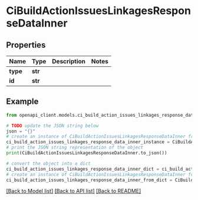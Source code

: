 # CiBuildActionIssuesLinkagesResponseDataInner


## Properties

Name | Type | Description | Notes
------------ | ------------- | ------------- | -------------
**type** | **str** |  | 
**id** | **str** |  | 

## Example

```python
from openapi_client.models.ci_build_action_issues_linkages_response_data_inner import CiBuildActionIssuesLinkagesResponseDataInner

# TODO update the JSON string below
json = "{}"
# create an instance of CiBuildActionIssuesLinkagesResponseDataInner from a JSON string
ci_build_action_issues_linkages_response_data_inner_instance = CiBuildActionIssuesLinkagesResponseDataInner.from_json(json)
# print the JSON string representation of the object
print(CiBuildActionIssuesLinkagesResponseDataInner.to_json())

# convert the object into a dict
ci_build_action_issues_linkages_response_data_inner_dict = ci_build_action_issues_linkages_response_data_inner_instance.to_dict()
# create an instance of CiBuildActionIssuesLinkagesResponseDataInner from a dict
ci_build_action_issues_linkages_response_data_inner_from_dict = CiBuildActionIssuesLinkagesResponseDataInner.from_dict(ci_build_action_issues_linkages_response_data_inner_dict)
```
[[Back to Model list]](../README.md#documentation-for-models) [[Back to API list]](../README.md#documentation-for-api-endpoints) [[Back to README]](../README.md)


